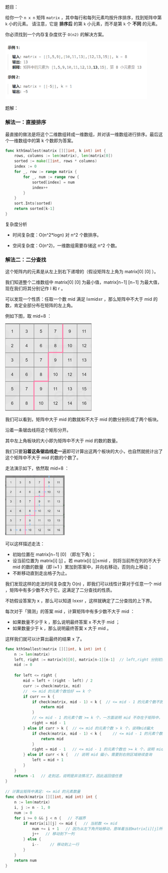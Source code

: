 题目：

给你一个 `n x n` 矩阵 `matrix` ，其中每行和每列元素均按升序排序，找到矩阵中第 `k` 小的元素。
请注意，它是 **排序后** 的第 `k` 小元素，而不是第 `k` 个 **不同** 的元素。

你必须找到一个内存复杂度优于 `O(n2)` 的解决方案。

<img src="378.有序矩阵中第K小的元素.assets/image-20231004110013109.png" alt="image-20231004110013109" style="zoom:67%;" />



题解：

### 解法一：直接排序

最直接的做法是将这个二维数组转成一维数组，并对该一维数组进行排序。最后这个一维数组中的第 k 个数即为答案。

```go
func kthSmallest(matrix [][]int, k int) int {
    rows, columns := len(matrix), len(matrix[0])
    sorted := make([]int, rows * columns)
    index := 0
    for _, row := range matrix {
        for _, num := range row {
            sorted[index] = num
            index++
        }
    }
    sort.Ints(sorted)
    return sorted[k-1]
}
```

复杂度分析

- 时间复杂度：O(n^2*log⁡n) 对 n^2 个数排序。

- 空间复杂度：O(n^2)，一维数组需要存储这 n^2 个数。


### 解法二：二分查找

这个矩阵内的元素是从左上到右下递增的（假设矩阵左上角为 matrix[0] [0] ）。

我们知道整个二维数组中 matrix[0] [0] 为最小值，matrix[n−1] [n−1] 为最大值，现在我们将其分别记作 l 和 r 。

可以发现一个性质：任取一个数 mid 满足 l≤mid≤r ，那么矩阵中不大于 mid 的数，肯定全部分布在矩阵的左上角。

例如下图，取 mid=8 ：

<img src="378.有序矩阵中第K小的元素.assets/image-20231004110411815.png" alt="image-20231004110411815" style="zoom: 50%;" />

我们可以看到，矩阵中大于 mid 的数就和不大于 mid 的数分别形成了两个板块。

沿着一条锯齿线将这个矩形分开。

其中左上角板块的大小即为矩阵中不大于 mid 的数的数量。

我们只要**沿着这条锯齿线走一**遍即可计算出这两个板块的大小，也自然就统计出了这个矩阵中不大于 mid 的数的个数了。

走法演示如下，依然取 mid=8 ：

<img src="378.有序矩阵中第K小的元素.assets/image-20231004110532116.png" alt="image-20231004110532116" style="zoom:33%;" />

可以这样描述走法：

- 初始位置在 matrix[n−1] [0] （即左下角）；
- 设当前位置为 matrix[i] [j] 。若 matrix[i] [j]≤mid ，则将当前所在列的不大于 mid 的数的数量（即 i+1 ）累加到答案中，并向右移动，否则向上移动；
- 不断移动直到走出格子为止。

我们发现这样的走法时间复杂度为 O(n) ，即我们可以线性计算对于任意一个 mid ，矩阵中有多少数不大于它。这满足了二分查找的性质。

不妨假设答案为 x ，那么可以知道 l≤x≤r ，这样就确定了二分查找的上下界。

每次对于「猜测」的答案 mid ，计算矩阵中有多少数不大于 mid ：

- 如果数量不少于 k ，那么说明最终答案 x 不大于 mid ；
- 如果数量少于 k ，那么说明最终答案 x 大于 mid 。

这样我们就可以计算出最终的结果 x 了。

```go
func kthSmallest(matrix [][]int, k int) int {
    n := len(matrix)
    left, right := matrix[0][0], matrix[n-1][n-1]  // left,right 分别初始化为矩阵中的最小和最大值
    mid := 0

    for left <= right {
        mid = left + (right - left) / 2
        curr := check(matrix, mid)
        //  <= mid 的元素个数恰好 == k 个
        if curr == k {   
            if check(matrix, mid - 1) < k {  // <= mid - 1 的元素个数不到k个, 说明mid这个数一定在矩阵中存在
                return mid   
            }
            // <= mid - 1 的元素个数 >= k 个，一方面说明 mid 不存在于矩阵中，一方面说明我们可以到矩阵左侧继续找
            right = mid - 1 
        } else if curr > k {  // <= mid 的元素个数 > k 个，说明mid偏大
            if check(matrix, mid - 1) < k {     // <= mid - 1 的元素个数不足k个，说明mid一定存在于矩阵中 
                return mid
            }
            right = mid - 1   // <= mid - 1 的元素个数也 >= k 个，说明 mid-1 也偏大，继续到左区域查找
        } else if curr < k {   // 说明 mid 偏小，需要到右侧区域继续查询
            left = mid + 1
        }
    }
    return -1   // 走到这，说明是非法情况了，因此返回值任意
}

// 计算出矩阵中满足: <= mid 的元素数量
func check(matrix [][]int, mid int) int {
    n := len(matrix)
    i, j := n - 1, 0
    num := 0
    for i >= 0 && j < n {   // 不越界
        if matrix[i][j] <= mid {   // 当前数 <= mid
            num += i + 1   // 因为从左下角开始移动，意味着当前matrix[i][j]所在的j列的前i+1个数都 <= mid
            j++   // 移动到下一列
        } else {
            i--     // 移动到上一行
        }
    }
    return num 
}
```

